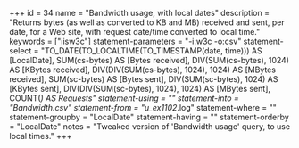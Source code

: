 +++
id = 34
name = "Bandwidth usage, with local dates"
description = "Returns bytes (as well as converted to KB and MB) received and sent, per date, for a Web site, with request date/time converted to local time."
keywords = ["iisw3c"]
statement-parameters = "-i:w3c -o:csv"
statement-select = "TO_DATE(TO_LOCALTIME(TO_TIMESTAMP(date, time))) AS [LocalDate], SUM(cs-bytes) AS [Bytes received], DIV(SUM(cs-bytes), 1024) AS [KBytes received], DIV(DIV(SUM(cs-bytes), 1024), 1024) AS [MBytes received], SUM(sc-bytes) AS [Bytes sent], DIV(SUM(sc-bytes), 1024) AS [KBytes sent], DIV(DIV(SUM(sc-bytes), 1024), 1024) AS [MBytes sent], COUNT(*) AS Requests"
statement-using = ""
statement-into = "Bandwidth.csv"
statement-from = "u_ex1102*.log"
statement-where = ""
statement-groupby = "LocalDate"
statement-having = ""
statement-orderby = "LocalDate"
notes = "Tweaked version of 'Bandwidth usage' query, to use local times."
+++


